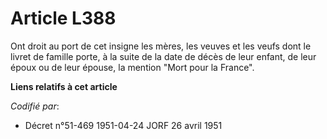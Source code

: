 # Article L388

Ont droit au port de cet insigne les mères, les veuves et les veufs dont le livret de famille porte, à la suite de la date de
décès de leur enfant, de leur époux ou de leur épouse, la mention "Mort pour la France".

**Liens relatifs à cet article**

_Codifié par_:

  - Décret n°51-469 1951-04-24 JORF 26 avril 1951
